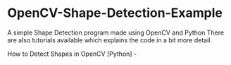 # OpenCV-Shape-Detection-Example
A simple Shape Detection program made using OpenCV and Python
There are also tutorials available which explains the code in a bit more detail.

How to Detect Shapes in OpenCV [Python] - 
